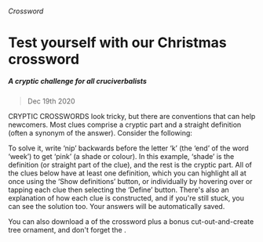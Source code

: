 ###### Crossword
# Test yourself with our Christmas crossword 
##### A cryptic challenge for all cruciverbalists 
> Dec 19th 2020 

CRYPTIC CROSSWORDS look tricky, but there are conventions that can help newcomers. Most clues comprise a cryptic part and a straight definition (often a synonym of the answer). Consider the following:




To solve it, write ‘nip’ backwards before the letter ‘k’ (the ‘end’ of the word ‘week’) to get ‘pink’ (a shade or colour). In this example, ‘shade’ is the definition (or straight part of the clue), and the rest is the cryptic part. All of the clues below have at least one definition, which you can highlight all at once using the ‘Show definitions’ button, or individually by hovering over or tapping each clue then selecting the ‘Define’ button. There's also an explanation of how each clue is constructed, and if you're still stuck, you can see the solution too. Your answers will be automatically saved.


You can also download a  of the crossword plus a bonus cut-out-and-create tree ornament, and don't forget the .




